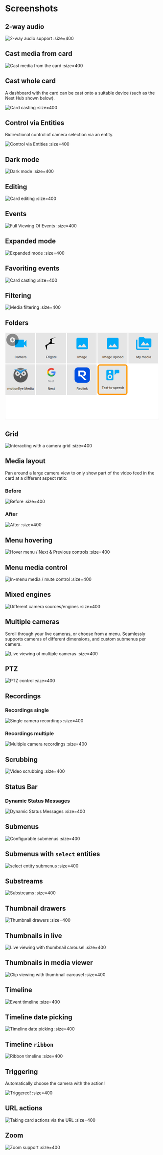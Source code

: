 # Screenshots

## 2-way audio

![](images/microphone.gif '2-way audio support :size=400')

## Cast media from card

![](images/cast-your-events.gif 'Cast media from the card :size=400')

## Cast whole card

A dashboard with the card can be cast onto a suitable device (such as the Nest Hub shown below).

![](images/card-on-nest-hub.jpg 'Card casting :size=400')

## Control via Entities

Bidirectional control of camera selection via an entity.

![](images/control-entities.gif 'Control via Entities :size=400')

## Dark mode

![](images/dark-mode.gif 'Dark mode :size=400')

## Editing

![](images/editor.gif 'Card editing :size=400')

## Events

![](images/gallery.png 'Full Viewing Of Events :size=400')

## Expanded mode

![](images/expanded.gif 'Expanded mode :size=400')

## Favoriting events

![](images/star.gif 'Card casting :size=400')

## Filtering

![](images/media-filtering.gif 'Media filtering :size=400')

## Folders

![](images/folders.png 'Media Folders :size=400')

## Grid

![](images/grid-small.gif 'Interacting with a camera grid :size=400')

## Media layout

Pan around a large camera view to only show part of the video feed in the card at a different aspect ratio:

### Before

![](images/media-layout-a.png 'Before :size=400')

### After

![](images/media-layout-b.png 'After :size=400')

## Menu hovering

![](images/viewer-with-thumbnail-next-prev.gif 'Hover menu / Next & Previous controls :size=400')

## Menu media control

![](images/native-media-control.png 'In-menu media / mute control :size=400')

## Mixed engines

![](images/motioneye.gif 'Different camera sources/engines :size=400')

## Multiple cameras

Scroll through your live cameras, or choose from a menu. Seamlessly supports
cameras of different dimensions, and custom submenus per camera.

![](images/camera-carousel.gif 'Live viewing of multiple cameras :size=400')

## PTZ

![](images/native-ptz.gif 'PTZ control :size=400')

## Recordings

### Recordings single

![](images/recording-seek.gif 'Single camera recordings :size=400')

### Recordings multiple

![](images/recording-seek-all-cameras.gif 'Multiple camera recordings :size=400')

## Scrubbing

![](images/video-scrubbing.gif 'Video scrubbing :size=400')

## Status Bar

### Dynamic Status Messages

![](images/dynamic-status.gif 'Dynamic Status Messages :size=400')

## Submenus

![](images/submenu.gif 'Configurable submenus :size=400')

## Submenus with `select` entities

![](images/submenu-select.gif 'select entity submenus :size=400')

## Substreams

![](images/substream.gif 'Substreams :size=400')

## Thumbnail drawers

![](images/thumbnails-in-drawer.gif 'Thumbnail drawers :size=400')

## Thumbnails in live

![](images/live-thumbnails.gif 'Live viewing with thumbnail carousel :size=400')

## Thumbnails in media viewer

![](images/viewer-thumbnails.gif 'Clip viewing with thumbnail carousel :size=400')

## Timeline

![](images/timeline.gif 'Event timeline :size=400')

## Timeline date picking

![](images/date-picker.gif 'Timeline date picking :size=400')

## Timeline `ribbon`

![](images/ribbon-timeline.png 'Ribbon timeline :size=400')

## Triggering

Automatically choose the camera with the action!

![](images/triggered.gif 'Triggered! :size=400')

## URL actions

![](images/navigate-picture-elements.gif 'Taking card actions via the URL :size=400')

## Zoom

![](images/zoom.gif 'Zoom support :size=400')
